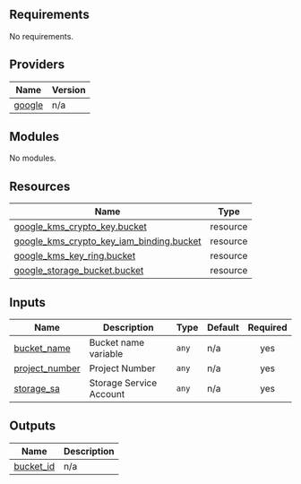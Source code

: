 <!-- BEGIN_TF_DOCS -->
## Requirements

No requirements.

## Providers

| Name | Version |
|------|---------|
| <a name="provider_google"></a> [google](#provider\_google) | n/a |

## Modules

No modules.

## Resources

| Name | Type |
|------|------|
| [google_kms_crypto_key.bucket](https://registry.terraform.io/providers/hashicorp/google/latest/docs/resources/kms_crypto_key) | resource |
| [google_kms_crypto_key_iam_binding.bucket](https://registry.terraform.io/providers/hashicorp/google/latest/docs/resources/kms_crypto_key_iam_binding) | resource |
| [google_kms_key_ring.bucket](https://registry.terraform.io/providers/hashicorp/google/latest/docs/resources/kms_key_ring) | resource |
| [google_storage_bucket.bucket](https://registry.terraform.io/providers/hashicorp/google/latest/docs/resources/storage_bucket) | resource |

## Inputs

| Name | Description | Type | Default | Required |
|------|-------------|------|---------|:--------:|
| <a name="input_bucket_name"></a> [bucket\_name](#input\_bucket\_name) | Bucket name variable | `any` | n/a | yes |
| <a name="input_project_number"></a> [project\_number](#input\_project\_number) | Project Number | `any` | n/a | yes |
| <a name="input_storage_sa"></a> [storage\_sa](#input\_storage\_sa) | Storage Service Account | `any` | n/a | yes |

## Outputs

| Name | Description |
|------|-------------|
| <a name="output_bucket_id"></a> [bucket\_id](#output\_bucket\_id) | n/a |
<!-- END_TF_DOCS -->